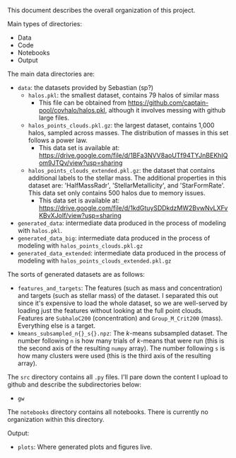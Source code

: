 This document describes the overall organization of this project.

Main types of directories:
 - Data
 - Code
 - Notebooks
 - Output


The main data directories are:
 - `data`: the datasets provided by Sebastian (sp?)
   * `halos.pkl`: the smallest dataset, contains 79 halos of similar mass
      - This file can be obtained from https://github.com/captain-pool/covhalo/halos.pkl, although it involves messing with github large files.
   * `halos_points_clouds.pkl.gz`: the largest dataset, contains 1,000 halos, sampled across masses. The distribution of masses in this set follows a power law.
      - This data set is available at: https://drive.google.com/file/d/1BFa3NVV8aoUTf94TYJnBEKhIQom9JTQv/view?usp=sharing
   * `halos_points_clouds_extended.pkl.gz`: the dataset that contains additional labels to the stellar mass. The additional properties in this dataset are: 'HalfMassRadr', 'StellarMetallicity', and 'StarFormRate'. This data set only contains 500 halos due to memory issues.
      - This data set is available at: https://drive.google.com/file/d/1kdGtuySDDkdzMW2BvwNvLXFvKBvXJoIf/view?usp=sharing
 - `generated_data`: intermediate data produced in the process of modeling with `halos.pkl`.
 - `generated_data_big`: intermediate data produced in the process of modeling with `halos_points_clouds.pkl.gz`
 - `generated_data_extended`: intermediate data produced in the process of modeling with `halos_points_clouds_extended.pkl.gz`

The sorts of generated datasets are as follows:
 - `features_and_targets`: The features (such as mass and concentration) and targets (such as stellar mass) of the dataset. I separated this out since it's expensive to load the whole dataset, so we are well-served by loading just the features without looking at the full point clouds. Features are `SubhaloC200` (concentration) and `Group_M_Crit200` (mass). Everything else is a target. 
 - `kmeans_subsampled_n{}_s{}.npz`: The $k$-means subsampled dataset. The number following `n` is how many trials of $k$-means that were run (this is the second axis of the resulting `numpy` array). The number following `s` is how many clusters were used (this is the third axis of the resulting array).

The `src` directory contains all `.py` files. I'll pare down the content I upload to github and describe the subdirectories below:
 - `gw`

The `notebooks` directory contains all notebooks. There is currently no organization within this directory.

Output:
 - `plots`: Where generated plots and figures live.